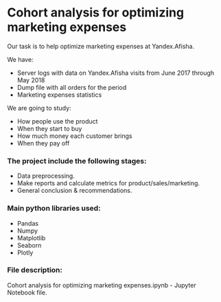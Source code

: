 # Cohort analysis for optimizing marketing expenses

Our task is to help optimize marketing expenses at Yandex.Afisha.

We have:

- Server logs with data on Yandex.Afisha visits from June 2017 through May 2018
- Dump file with all orders for the period
- Marketing expenses statistics

We are going to study:

- How people use the product
- When they start to buy
- How much money each customer brings
- When they pay off

### The project include the following stages:

- Data preprocessing.
- Make reports and calculate metrics for product/sales/marketing.
- General conclusion & recommendations.

### Main python libraries used:
- Pandas
- Numpy
- Matplotlib
- Seaborn
- Plotly

### File description:
Cohort analysis for optimizing marketing expenses.ipynb - Jupyter Notebook file.
